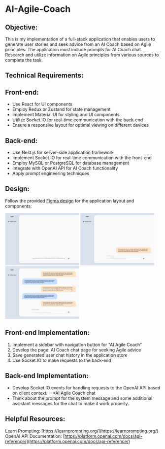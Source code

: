 # AI-Agile-Coach
## Objective:
This is my implementation of a full-stack application that enables users to generate user stories and seek advice from an AI Coach based on Agile principles. The application must include prompts for AI Coach chat. Research and utilize information on Agile principles from various sources to complete the task.

## Technical Requirements:
## Front-end:
* Use React for UI components
* Employ Redux or Zustand for state management
* Implement Material UI for styling and UI components
* Utilize Socket.IO for real-time communication with the back-end
* Ensure a responsive layout for optimal viewing on different devices

## Back-end:
* Use Nest.js for server-side application framework
* Implement Socket.IO for real-time communication with the front-end
* Employ MySQL or PostgreSQL for database management
* Integrate with OpenAI API for AI Coach functionality
* Apply prompt engineering techniques

## Design:
Follow the provided [Figma design](https://www.figma.com/file/T3hfRXuZNCXEmNpru6UpQ1/Agile-Test-task?type=design&node-id=2902-6857&t=VAmxWRccQdZqRPqq-4)
 for the application layout and
components:

<!-- ![Preview image](/DOC/screen_1_start.png) -->
<img src="/DOC/screen_1_start.png" alt="preview1" style="max-width: 25vw; height: auto;">
<!-- ![Preview image](/DOC/screen_2_first.png) -->
<img src="/DOC/screen_2_first.png" alt="preview2" style="max-width: 25vw; height: auto;">
<!-- ![Preview image](/DOC/screen_3_last.png) -->
<img src="/DOC/screen_3_last.png" alt="preview3" style="max-width: 25vw; height: auto;">

## Front-end Implementation:
1. Implement a sidebar with navigation button for "AI Agile Coach"
2. Develop the page: AI Coach chat page for seeking Agile advice
3. Save generated user chat history in the application store
4. Use Socket.IO to make requests to the back-end

## Back-end Implementation:
* Develop Socket.IO events for handling requests to the OpenAI API
based on client context:
--*AI Agile Coach chat
* Think about the prompt for the system message and some additional
assistant messages for the chat to make it work properly.

## Helpful Resources:
Learn Prompting: [https://learnprompting.org/](https://learnprompting.org/)
OpenAI API Documentation:
[https://platform.openai.com/docs/api-reference/](https://platform.openai.com/docs/api-reference/)
